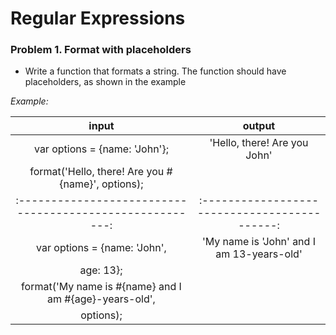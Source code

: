 Regular Expressions
=======

### Problem 1. Format with placeholders
*	Write a function that formats a string. The function should have placeholders, as shown in the example

_Example:_

|  input                                                  | output                                      |
|:-------------------------------------------------------:|:-------------------------------------------:|
| var options = {name: 'John'};                           | 'Hello, there! Are you John'                |
| format('Hello, there! Are you #{name}', options);       |                                             |
|:-------------------------------------------------------:|:-------------------------------------------:|
| var options = {name: 'John',                            |'My name is 'John' and I am 13-years-old'    |
|                age: 13};                                |                                             |
| format('My name is #{name} and I am #{age}-years-old',  |                                             |
|          options);                                      |                                             |

